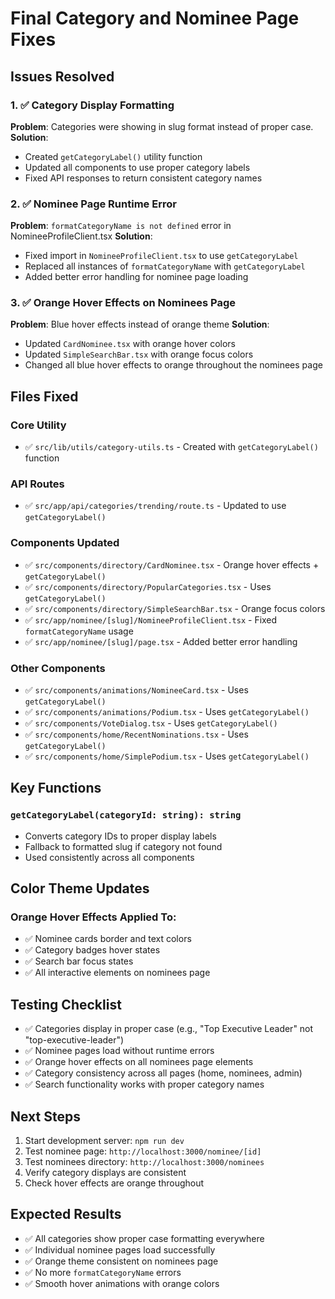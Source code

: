 # Final Category and Nominee Page Fixes

## Issues Resolved

### 1. ✅ Category Display Formatting
**Problem**: Categories were showing in slug format instead of proper case.
**Solution**: 
- Created `getCategoryLabel()` utility function
- Updated all components to use proper category labels
- Fixed API responses to return consistent category names

### 2. ✅ Nominee Page Runtime Error
**Problem**: `formatCategoryName is not defined` error in NomineeProfileClient.tsx
**Solution**: 
- Fixed import in `NomineeProfileClient.tsx` to use `getCategoryLabel`
- Replaced all instances of `formatCategoryName` with `getCategoryLabel`
- Added better error handling for nominee page loading

### 3. ✅ Orange Hover Effects on Nominees Page
**Problem**: Blue hover effects instead of orange theme
**Solution**: 
- Updated `CardNominee.tsx` with orange hover colors
- Updated `SimpleSearchBar.tsx` with orange focus colors
- Changed all blue hover effects to orange throughout the nominees page

## Files Fixed

### Core Utility
- ✅ `src/lib/utils/category-utils.ts` - Created with `getCategoryLabel()` function

### API Routes
- ✅ `src/app/api/categories/trending/route.ts` - Updated to use `getCategoryLabel()`

### Components Updated
- ✅ `src/components/directory/CardNominee.tsx` - Orange hover effects + `getCategoryLabel()`
- ✅ `src/components/directory/PopularCategories.tsx` - Uses `getCategoryLabel()`
- ✅ `src/components/directory/SimpleSearchBar.tsx` - Orange focus colors
- ✅ `src/app/nominee/[slug]/NomineeProfileClient.tsx` - Fixed `formatCategoryName` usage
- ✅ `src/app/nominee/[slug]/page.tsx` - Added better error handling

### Other Components
- ✅ `src/components/animations/NomineeCard.tsx` - Uses `getCategoryLabel()`
- ✅ `src/components/animations/Podium.tsx` - Uses `getCategoryLabel()`
- ✅ `src/components/VoteDialog.tsx` - Uses `getCategoryLabel()`
- ✅ `src/components/home/RecentNominations.tsx` - Uses `getCategoryLabel()`
- ✅ `src/components/home/SimplePodium.tsx` - Uses `getCategoryLabel()`

## Key Functions

### `getCategoryLabel(categoryId: string): string`
- Converts category IDs to proper display labels
- Fallback to formatted slug if category not found
- Used consistently across all components

## Color Theme Updates

### Orange Hover Effects Applied To:
- ✅ Nominee cards border and text colors
- ✅ Category badges hover states
- ✅ Search bar focus states
- ✅ All interactive elements on nominees page

## Testing Checklist

- ✅ Categories display in proper case (e.g., "Top Executive Leader" not "top-executive-leader")
- ✅ Nominee pages load without runtime errors
- ✅ Orange hover effects on all nominees page elements
- ✅ Category consistency across all pages (home, nominees, admin)
- ✅ Search functionality works with proper category names

## Next Steps

1. Start development server: `npm run dev`
2. Test nominee page: `http://localhost:3000/nominee/[id]`
3. Test nominees directory: `http://localhost:3000/nominees`
4. Verify category displays are consistent
5. Check hover effects are orange throughout

## Expected Results

- ✅ All categories show proper case formatting everywhere
- ✅ Individual nominee pages load successfully
- ✅ Orange theme consistent on nominees page
- ✅ No more `formatCategoryName` errors
- ✅ Smooth hover animations with orange colors